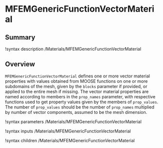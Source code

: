 # MFEMGenericFunctionVectorMaterial

## Summary

!syntax description /Materials/MFEMGenericFunctionVectorMaterial

## Overview

`MFEMGenericFunctionVectorMaterial` defines one or more vector material properties with values
obtained from MOOSE functions on one or more subdomains of the mesh, given by the `blocks` parameter
if provided, or applied to the entire mesh if missing. The vector material properties are named
according to members in the `prop_names` parameter, with respective functions used to get property
values given by the members of `prop_values`. The number of `prop_values` should be the number of
`prop_names` multiplied by number of vector components, assumed to be the mesh dimension.

!syntax parameters /Materials/MFEMGenericFunctionVectorMaterial

!syntax inputs /Materials/MFEMGenericFunctionVectorMaterial

!syntax children /Materials/MFEMGenericFunctionVectorMaterial
